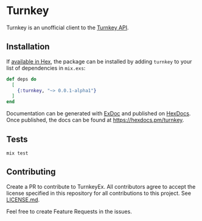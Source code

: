 # Turnkey

Turnkey is an unofficial client to the [Turnkey API](https://www.turnkey.com/).

## Installation

If [available in Hex](https://hex.pm/docs/publish), the package can be installed
by adding `turnkey` to your list of dependencies in `mix.exs`:

```elixir
def deps do
  [
    {:turnkey, "~> 0.0.1-alpha1"}
  ]
end
```

Documentation can be generated with [ExDoc](https://github.com/elixir-lang/ex_doc)
and published on [HexDocs](https://hexdocs.pm). Once published, the docs can
be found at <https://hexdocs.pm/turnkey>.

## Tests

```
mix test
```

## Contributing

Create a PR to contribute to TurnkeyEx. All contributors agree to accept the license specified in this repository for all contributions to this project. See [LICENSE.md](/LICENSE.md).

Feel free to create Feature Requests in the issues.
